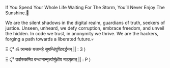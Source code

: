If You Spend Your Whole Life Waiting For The Storm, You’ll Never Enjoy The Sunshine.🗿

We are the silent shadows in the digital realm, guardians of truth, seekers of justice. Unseen, unheard, we defy corruption, embrace freedom, and unveil the hidden. In code we trust, in anonymity we thrive. We are the hackers, forging a path towards a liberated future.💀

Ξ ⤹³ ॐ त्र्यम्बकं यजामहे सुगन्धिंपुष्टिवर्द्धनम् || : 3 )

Ξ ⤹³ उर्वारुकमिव बन्धानान्मृत्योर्मुक्षीय माऽमृतात् || : P )
